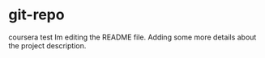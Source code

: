 # git-repo
coursera test
Im editing the README file. Adding some more details about the project description.
